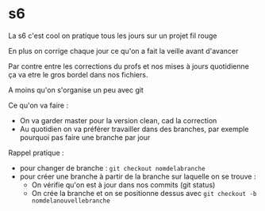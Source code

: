 # s6

La s6 c'est cool on pratique tous les jours sur un projet fil rouge

En plus on corrige chaque jour ce qu'on a fait la veille avant d'avancer

Par contre entre les corrections du profs et nos mises à jours quotidienne ça va etre le gros bordel dans nos fichiers.

A moins qu'on s'organise un peu avec git

Ce qu'on va faire :

- On va garder master pour la version clean, cad la correction
- Au quotidien on va préférer travailler dans des branches, par exemple pourquoi pas faire une branche par jour

Rappel pratique :

- pour changer de branche : `git checkout nomdelabranche`
- pour créer une branche à partir de la branche sur laquelle on se trouve :
  - On vérifie qu'on est à jour dans nos commits (git status)
  - On crée la branche et on se positionne dessus avec `git checkout -b nomdelanouvellebranche`